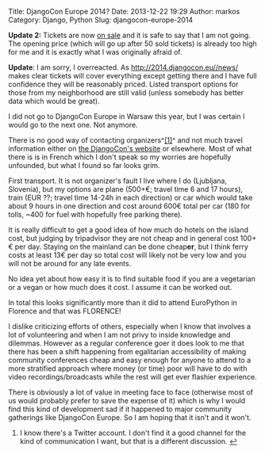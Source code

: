 Title: DjangoCon Europe 2014?
Date: 2013-12-22 19:29
Author: markos
Category: Django, Python
Slug: djangocon-europe-2014

**Update 2:** Tickets are now [on
sale](http://www.weezevent.com/djangocon-europe) and it is safe to say
that I am not going. The opening price (which will go up after 50 sold
tickets) is already too high for me and it is exactly what I was
originally afraid of.

**Update**: I am sorry, I overreacted. As
http://2014.djangocon.eu//news/ makes clear tickets will cover
everything except getting there and I have full confidence they will be
reasonably priced. Listed transport options for those from my
neighborhood are still valid (unless somebody has better data which
would be great).

I did not go to DjangoCon Europe in Warsaw this year, but I was certain
I would go to the next one. Not anymore.

There is no good way of contacting organizers^<span
id="djangocon2014-1">[[1]](#djangocon2014-note-1)</span>^ and not much
travel information either on [the DjangoCon's
website](http://2014.djangocon.eu/) or elsewhere. Most of what there is
is in French which I don't speak so my worries are hopefully unfounded,
but what I found so far looks grim.

First transport. It is not organizer's fault I live where I do
(Ljubljana, Slovenia), but my options are plane (500+€; travel time 6
and 17 hours), train (EUR ??; travel time 14-24h in each direction) or
car which would take about 9 hours in one direction and cost around 600€
total per car (180 for tolls, \~400 for fuel with hopefully free parking
there).

It is really difficult to get a good idea of how much do hotels on the
island cost, but judging by tripadvisor they are not cheap and in
general cost 100+€ per day. Staying on the mainland can be done
cheap**er**, but I think ferry costs at least 13€ per day so total cost
will likely not be very low and you will not be around for any late
events.

No idea yet about how easy it is to find suitable food if you are a
vegetarian or a vegan or how much does it cost. I assume it can be
worked out.

In total this looks significantly more than it did to attend EuroPython
in Florence and that was FLORENCE!

I dislike criticizing efforts of others, especially when I know that
involves a lot of volunteering and when I am not privy to inside
knowledge and dilemmas. However as a regular conference goer it does
look to me that there has been a shift happening from egalitarian
accessibility of making community conferences cheap and easy enough for
anyone to attend to a more stratified approach where money (or time)
poor will have to do with video recordings/broadcasts while the rest
will get ever flashier experience.

There is obviously a lot of value in meeting face to face (otherwise
most of us would probably prefer to save the expense of it) which is why
I would find this kind of development sad if it happened to major
community gatherings like DjangoCon Europe. So I am hoping that it isn't
and it won't.

1.  <div id="djangocon2014-note-1">

    </div>

    I know there's a Twitter account. I don't find it a good channel for
    the kind of communication I want, but that is a different
    discussion. [↩](#djangocon2014-1)

